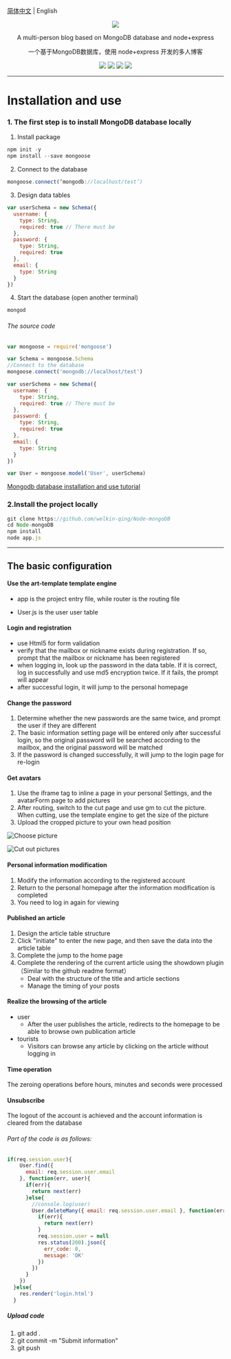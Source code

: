 [简体中文](https://github.com/welkin-qing/Node-mongoDB) | English

<div align="center">

![](https://github.com/welkin-qing/Node-mongoDB/blob/master/img/logo.png)

A multi-person blog based on MongoDB database and node+express

一个基于MongoDB数据库，使用 node+express 开发的多人博客

![](https://github.com/welkin-qing/Node-mongoDB/blob/master/img/release-1.0-darkcyan.svg)
![](https://github.com/welkin-qing/Node-mongoDB/blob/master/img/build-passing-brightgreen.svg)
![](https://github.com/welkin-qing/Node-mongoDB/blob/master/img/dependencies-up%20to%20date-brightgreen.svg)
![](https://github.com/welkin-qing/Node-mongoDB/blob/master/img/license-MIT-darkcyan.svg)

</div>

-----

# Installation and use
### 1. The first step is to install MongoDB database locally
1. Install package
```js
npm init -y
npm install --save mongoose
```
2. Connect to the database
```js
mongoose.connect(‘mongodb://localhost/test’)
```
3. Design data tables
```js
var userSchema = new Schema({
  username: {
    type: String,
    required: true // There must be
  },
  password: {
    type: String,
    required: true
  },
  email: {
    type: String
  }
})
```
4. Start the database (open another terminal)
```js
mongod
```
###### The source code
```js
var mongoose = require('mongoose')

var Schema = mongoose.Schema
//Connect to the database
mongoose.connect('mongodb://localhost/test')

var userSchema = new Schema({
  username: {
    type: String,
    required: true // There must be
  },
  password: {
    type: String,
    required: true
  },
  email: {
    type: String
  }
})

var User = mongoose.model('User', userSchema)

```
[Mongodb database installation and use tutorial](https://blog.csdn.net/Welkin_qing/article/details/83420214)

### 2.Install the project locally
```js
git clone https://github.com/welkin-qing/Node-mongoDB
cd Node-mongoDB
npm install
node app.js
```
-----

## The basic configuration

#### Use the art-template template engine

- app is the project entry file, while router is the routing file

- User.js is the user user table

#### Login and registration
- use Html5 for form validation
- verify that the mailbox or nickname exists during registration. If so, prompt that the mailbox or nickname has been registered
- when logging in, look up the password in the data table. If it is correct, log in successfully and use md5 encryption twice. If it fails, the prompt will appear
- after successful login, it will jump to the personal homepage

#### Change the password
1. Determine whether the new passwords are the same twice, and prompt the user if they are different
2. The basic information setting page will be entered only after successful login, so the original password will be searched according to the mailbox, and the original password will be matched
3. If the password is changed successfully, it will jump to the login page for re-login

#### Get avatars
1. Use the iframe tag to inline a page in your personal Settings, and the avatarForm page to add pictures
2. After routing, switch to the cut page and use gm to cut the picture. When cutting, use the template engine to get the size of the picture
3. Upload the cropped picture to your own head position

![Choose picture](https://github.com/welkin-qing/Node-mongoDB/blob/master/img/choose.png)

![Cut out pictures](https://github.com/welkin-qing/Node-mongoDB/blob/master/img/cut.png)

#### Personal information modification
1. Modify the information according to the registered account
2. Return to the personal homepage after the information modification is completed
3. You need to log in again for viewing

#### Published an article
1. Design the article table structure
2. Click "initiate" to enter the new page, and then save the data into the article table
3. Complete the jump to the home page
4. Complete the rendering of the current article using the showdown plugin（Similar to the github readme format）
    - Deal with the structure of the title and article sections
    - Manage the timing of your posts

#### Realize the browsing of the article
- user
    * After the user publishes the article, redirects to the homepage to be able to browse own publication article
- tourists
    * Visitors can browse any article by clicking on the article without logging in

#### Time operation
The zeroing operations before hours, minutes and seconds were processed

#### Unsubscribe
The logout of the account is achieved and the account information is cleared from the database

###### Part of the code is as follows:
```js
if(req.session.user){
    User.find({
      email: req.session.user.email
    }, function(err, user){
      if(err){
        return next(err)
      }else{
        //console.log(user)
        User.deleteMany({ email: req.session.user.email }, function(err, user){
          if(err){
            return next(err)
          }
          req.session.user = null
          res.status(200).json({
            err_code: 0,
            message: 'OK'
          })
        })
      }
    })
  }else{
    res.render('login.html')
  }
```
##### Upload code
1. git add .
2. git commit -m "Submit information"
3. git push

